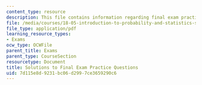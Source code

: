 ```yaml
---
content_type: resource
description: This file contains information regarding final exam practice questions.
file: /media/courses/18-05-introduction-to-probability-and-statistics-spring-2014/7d115e8d9231bc06d2997ce3659290c6_MIT18_05S14_PraFnl_Exm_Sol.pdf
file_type: application/pdf
learning_resource_types:
- Exams
ocw_type: OCWFile
parent_title: Exams
parent_type: CourseSection
resourcetype: Document
title: Solutions to Final Exam Practice Questions
uid: 7d115e8d-9231-bc06-d299-7ce3659290c6
---
```

